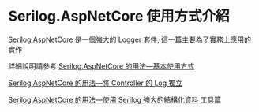 # Serilog.AspNetCore 使用方式介紹
[Serilog.AspNetCore](https://github.com/serilog/serilog-aspnetcore "Serilog.AspNetCore") 是一個強大的 Logger 套件, 這一篇主要為了實務上應用的實作

詳細說明請參考
[Serilog.AspNetCore 的用法—基本使用方式](https://www.dotblogs.com.tw/nethawk/2024/02/14/Serilog-AspNetCore-1 "Serilog.AspNetCore 的用法—基本使用方式")

[Serilog.AspNetCore 的用法—將 Controller 的 Log 獨立](https://www.dotblogs.com.tw/nethawk/2024/02/14/Serilog-AspNetCore-2 "Serilog.AspNetCore 的用法—將 Controller 的 Log 獨立")

[Serilog.AspNetCore 的用法—使用 Serilog 強大的結構化資料 工具篇](https://www.dotblogs.com.tw/nethawk/2024/02/14/Serilog-AspNetCore-3 "Serilog.AspNetCore 的用法—使用 Serilog 強大的結構化資料 工具篇")
